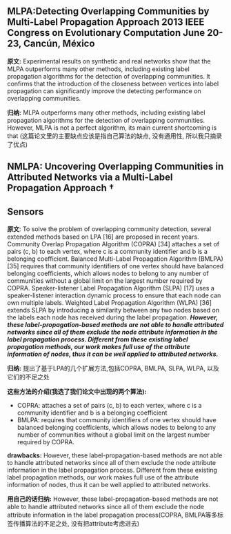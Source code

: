 ## MLPA:Detecting Overlapping Communities by Multi-Label Propagation Approach 2013 IEEE Congress on Evolutionary Computation June 20-23, Cancún, México

**原文:** Experimental results on synthetic and real 
networks show that the MLPA outperforms many other 
methods, including existing label propagation algorithms for 
the detection of overlapping communities. It confirms that 
the introduction of the closeness between vertices into label 
propagation can significantly improve the detecting 
performance on overlapping communities.

**归纳:** MLPA outperforms many other methods, including existing label propagation algorithms for the detection of overlapping communities. However, MLPA is not a perfect algorithm, its main current shortcoming is that (这篇论文里的主要缺点应该是指自己算法的缺点, 没有通用性, 所以我只摘录了优点)

## NMLPA: Uncovering Overlapping Communities in Attributed Networks via a Multi-Label Propagation Approach † 
## Sensors

**原文**: To solve the problem of overlapping community detection, several extended methods based on
LPA [16] are proposed in recent years. Community Overlap Propagation Algorithm (COPRA) [34]
attaches a set of pairs (c, b) to each vertex, where c is a community identifier and b is a belonging
coefficient. Balanced Multi-Label Propagation Algorithm (BMLPA) [35] requires that community
identifiers of one vertex should have balanced belonging coefficients, which allows nodes to belong
to any number of communities without a global limit on the largest number required by COPRA.
Speaker-listener Label Propagation Algorithm (SLPA) [17] uses a speaker-listener interaction dynamic
process to ensure that each node can own multiple labels. Weighted Label Propagation Algorithm
(WLPA) [36] extends SLPA by introducing a similarity between any two nodes based on the labels each
node has received during the label propagation. _**However, these label-propagation-based methods are
not able to handle attributed networks since all of them exclude the node attribute information in the
label propagation process. Different from these existing label propagation methods, our work makes
full use of the attribute information of nodes, thus it can be well applied to attributed networks.**_

**归纳:** 提出了基于LPA的几个扩展方法,包括COPRA, BMLPA, SLPA, WLPA, 以及它们的不足之处

**这些方法的介绍(我选了我们论文中出现的两个算法):**
- COPRA: attaches a set of pairs (c, b) to each vertex, where c is a community identifier and b is a belonging coefficient
- BMLPA: requires that community identifiers of one vertex should have balanced belonging coefficients, which allows nodes to belong to any number of communities without a global limit on the largest number required by COPRA.

**drawbacks:** However, these label-propagation-based methods are not able to handle attributed networks since all of them exclude the node attribute information in the label propagation process. Different from these existing label propagation methods, our work makes full use of the attribute information of nodes, thus it can be well applied to attributed networks. 

**用自己的话归纳:** However, these label-propagation-based methods are not able to handle attributed networks since all of them exclude the node attribute information in the label propagation process(COPRA, BMLPA等多标签传播算法的不足之处, 没有把attribute考虑进去) 